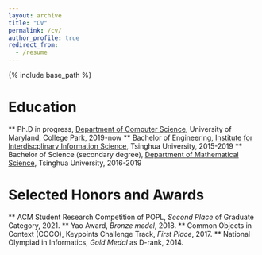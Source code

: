 ```yaml
---
layout: archive
title: "CV"
permalink: /cv/
author_profile: true
redirect_from:
  - /resume
---
```


{% include base_path %}

Education
======
** Ph.D in progress, [Department of Computer Science](https://www.cs.umd.edu/), University of Maryland, College Park, 2019-now
** Bachelor of Engineering, [Institute for Interdiscplinary Information Science](https://iiis.tsinghua.edu.cn/en/), Tsinghua University, 2015-2019
** Bachelor of Science (secondary degree), [Department of Mathematical Science](https://www.math.tsinghua.edu.cn/), Tsinghua University, 2016-2019

Selected Honors and Awards
======
** ACM Student Research Competition of POPL, *Second Place* of Graduate Category, 2021.
** Yao Award, *Bronze medel*, 2018.
** Common Objects in Context (COCO), Keypoints Challenge Track, *First Place*, 2017.
** National Olympiad in Informatics, *Gold Medal* as D-rank, 2014.